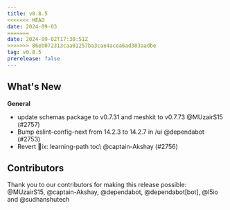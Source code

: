 ```yaml
---
title: v0.8.5
<<<<<<< HEAD
date: 2024-09-03
=======
date: 2024-09-02T17:30:51Z
>>>>>>> 86eb072313caa01257ba3cae4acea6ad303aadbe
tag: v0.8.5
prerelease: false
---
```


## What's New
**General**
- update schemas package to v0.7.31 and meshkit to v0.7.73 @MUzairS15 (#2757)
- Bump eslint-config-next from 14.2.3 to 14.2.7 in /ui @dependabot (#2753)
- Revert ix: learning-path toc\ @captain-Akshay (#2756)

## Contributors

Thank you to our contributors for making this release possible:
@MUzairS15, @captain-Akshay, @dependabot, @dependabot[bot], @l5io and @sudhanshutech

